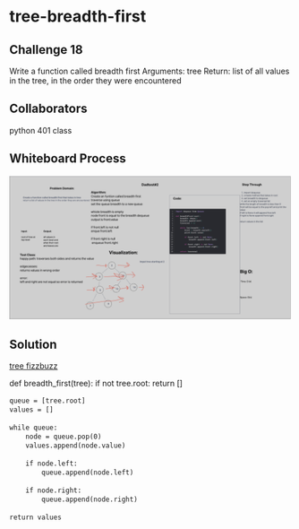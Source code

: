 # tree-breadth-first

## Challenge 18

Write a function called breadth first
Arguments: tree
Return: list of all values in the tree, in the order they were encountered

## Collaborators

python 401 class

## Whiteboard Process

![Code Challange 17](./Screenshots/cc17.png)

## Solution

[tree fizzbuzz](data_structures/tree_breadth_first.py)

def breadth_first(tree):
    if not tree.root:
        return []

    queue = [tree.root]
    values = []

    while queue:
        node = queue.pop(0)
        values.append(node.value)

        if node.left:
            queue.append(node.left)

        if node.right:
            queue.append(node.right)

    return values
